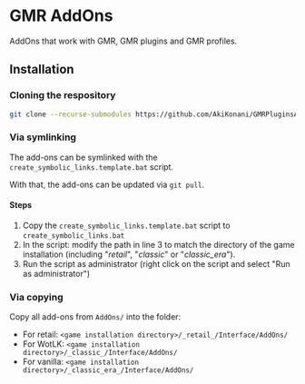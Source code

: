 # GMR AddOns

AddOns that work with GMR, GMR plugins and GMR profiles.

## Installation

### Cloning the respository

```sh
git clone --recurse-submodules https://github.com/AkiKonani/GMRPluginsAndProfiles.git
```

### Via symlinking

The add-ons can be symlinked with the `create_symbolic_links.template.bat` script.

With that, the add-ons can be updated via `git pull`.

#### Steps

1. Copy the `create_symbolic_links.template.bat` script to `create_symbolic_links.bat`
2. In the script: modify the path in line 3 to match the directory of the game installation (including "_retail_", "_classic_" or "_classic_era_").
3. Run the script as administrator (right click on the script and select "Run as administrator")

### Via copying

Copy all add-ons from `AddOns/` into the folder:

* For retail: `<game installation directory>/_retail_/Interface/AddOns/`
* For WotLK: `<game installation directory>/_classic_/Interface/AddOns/`
* For vanilla: `<game installation directory>/_classic_era_/Interface/AddOns/`

